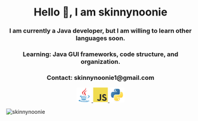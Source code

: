 <h1 align="center">Hello 👋, I am skinnynoonie</h1>
<h3 align="center">I am currently a Java developer, but I am willing to learn other languages soon.</h3>

<h3 align = "center">Learning: Java GUI frameworks, code structure, and organization.</h3>
<h3 align = "center">Contact: skinnynoonie1@gmail.com</h3>

<p align="center"> 
  <a href="https://www.java.com" target="_blank" rel="noreferrer"> 
    <img src="https://raw.githubusercontent.com/devicons/devicon/master/icons/java/java-original.svg" alt="java" width="40" height="40"/> 
  </a> 
  <a href="https://developer.mozilla.org/en-US/docs/Web/JavaScript" target="_blank" rel="noreferrer"> 
    <img src="https://raw.githubusercontent.com/devicons/devicon/master/icons/javascript/javascript-original.svg" alt="javascript" width="40" height="40"/> 
  </a> 
  <a href="https://www.python.org" target="_blank" rel="noreferrer"> 
    <img src="https://raw.githubusercontent.com/devicons/devicon/master/icons/python/python-original.svg" alt="python" width="40" height="40"/>
  </a> 
</p>

<p align="left">
  <a>
    <img align="left" src="https://github-readme-stats.vercel.app/api?username=skinnynoonie&show_icons=true&locale=en" alt="skinnynoonie" />
  </a>
</p>
